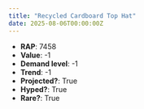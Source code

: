 ```yaml
---
title: "Recycled Cardboard Top Hat"
date: 2025-08-06T00:00:00Z
---
```

- **RAP**: 7458
- **Value**: -1
- **Demand level**: -1
- **Trend**: -1
- **Projected?**: True
- **Hyped?**: True
- **Rare?**: True
